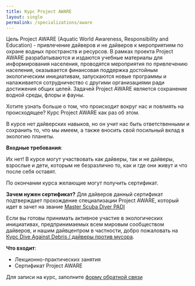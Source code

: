 ```yaml
---
title: Курс Project AWARE
layout: single
permalink: /specializations/aware
---
```


Цель Project AWARE (Aquatic World Awareness, Responsibility and Education) - привлечение дайверов и не дайверов к мероприятиям по охране водных пространств и ресурсов. В рамках проекта Project AWARE разрабатываются и издаются учебные материалы для информирования населения, проводятся мероприятия по привлечению населения, оказывается финансовая поддержка достойным экологическим инициативам, запускаются новые программы и налаживается сотрудничество с другими организациями ради достижения общих целей. Задачей Project AWARE является сохранение водной среды, флоры и фауны.

Хотите узнать больше о том, что происходит вокруг нас и повлиять на происходящее? Курс Project AWARE как раз об этом.

В курсе нет дайверских навыков, но он учит нас быть ответственными и сохранить то, что мы имеем, а также вносить свой посильный вклад в экологию планеты.

**Входные требования**:

Их нет! В курсе могут участвовать как дайверы, так и не дайверы, взрослые и дети, которым не безразлично то, как и где они живут и что после себя оставят.

По окончании курса желающие могут получить сертификат.

**Зачем нужен сертификат?** Для дайверов данный сертификат подтверждает прохождение специализации Project AWARE, который идет в зачет на звание [Master Scuba Diver PADI](/master-scuba)

Если вы готовы принимать активное участие в экологических инициативах, предпринимаемых всем мировым сообществом дайверов, и нашим дайвцентром в частности, добро пожаловать на [Курс Dive Against Debris / дайверы против мусора](/specializations/against-debris).

**Что входит**:
* Лекционно-практических занятия
* Сертификат Project AWARE

Для записи на курс, заполните [форму обратной связи](/feedback)